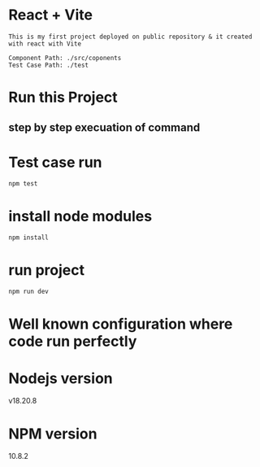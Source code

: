 # React + Vite

    This is my first project deployed on public repository & it created with react with Vite

    Component Path: ./src/coponents
    Test Case Path: ./test

# Run this Project

## step by step execuation of command
# Test case run
    npm test
    
# install node modules
    npm install

# run project 
    npm run dev

# Well known configuration where code run perfectly
# Nodejs version
v18.20.8

# NPM version
10.8.2


